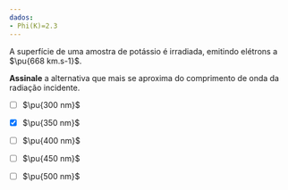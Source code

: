 ```yaml
---
dados:
- Phi(K)=2.3
---
```


A superfície de uma amostra de potássio é irradiada, emitindo elétrons a $\pu{668 km.s-1}$.

**Assinale** a alternativa que mais se aproxima do comprimento de onda da radiação incidente.

- [ ] $\pu{300 nm}$
- [x] $\pu{350 nm}$
- [ ] $\pu{400 nm}$
- [ ] $\pu{450 nm}$
- [ ] $\pu{500 nm}$

